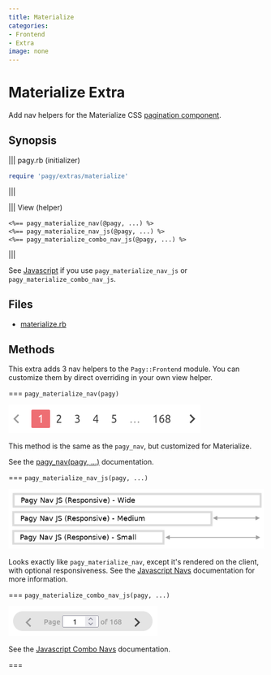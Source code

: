 ```yaml
---
title: Materialize
categories:
- Frontend
- Extra
image: none
---
```


# Materialize Extra

Add nav helpers for the Materialize CSS [pagination component](https://materializecss.com/pagination.html).

## Synopsis

||| pagy.rb (initializer)
```ruby
require 'pagy/extras/materialize'
```
|||

||| View (helper)
```erb
<%== pagy_materialize_nav(@pagy, ...) %>
<%== pagy_materialize_nav_js(@pagy, ...) %>
<%== pagy_materialize_combo_nav_js(@pagy, ...) %>
```
|||

See [Javascript](/docs/api/javascript.md) if you use `pagy_materialize_nav_js` or `pagy_materialize_combo_nav_js`.

## Files

- [materialize.rb](https://github.com/ddnexus/pagy/blob/master/lib/pagy/extras/materialize.rb)

## Methods

This extra adds 3 nav helpers to the `Pagy::Frontend` module. You can customize them by direct overriding in your own view helper.

=== `pagy_materialize_nav(pagy)`

![materialize_nav](/docs/assets/images/materialize_nav.png)

This method is the same as the `pagy_nav`, but customized for Materialize.

See the [pagy_nav(pagy, ...)](/docs/api/frontend.md#pagy-nav-pagy) documentation.

=== `pagy_materialize_nav_js(pagy, ...)`

![Shows sizing of a responsive pagy_\<framework-name\>_nav_js](/docs/assets/images/responsive_nav_js.png)

Looks exactly like `pagy_materialize_nav`, except it's rendered on the client, with optional responsiveness. See the [Javascript Navs](/docs/api/javascript/navs.md) documentation for more information.

=== `pagy_materialize_combo_nav_js(pagy, ...)`

![materialize_combo_nav_js](/docs/assets/images/materialize_combo_nav_js.png)

See the [Javascript Combo Navs](/docs/api/javascript/combo-navs.md) documentation.

===
